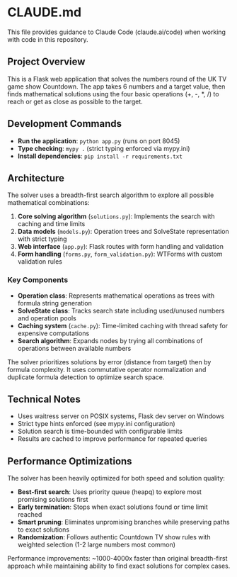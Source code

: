 # CLAUDE.md

This file provides guidance to Claude Code (claude.ai/code) when working with code in this repository.

## Project Overview

This is a Flask web application that solves the numbers round of the UK TV game show Countdown. The app takes 6 numbers and a target value, then finds mathematical solutions using the four basic operations (+, -, *, /) to reach or get as close as possible to the target.

## Development Commands

- **Run the application**: `python app.py` (runs on port 8045)
- **Type checking**: `mypy .` (strict typing enforced via mypy.ini)
- **Install dependencies**: `pip install -r requirements.txt`

## Architecture

The solver uses a breadth-first search algorithm to explore all possible mathematical combinations:

1. **Core solving algorithm** (`solutions.py`): Implements the search with caching and time limits
2. **Data models** (`models.py`): Operation trees and SolveState representation with strict typing
3. **Web interface** (`app.py`): Flask routes with form handling and validation
4. **Form handling** (`forms.py`, `form_validation.py`): WTForms with custom validation rules

### Key Components

- **Operation class**: Represents mathematical operations as trees with formula string generation
- **SolveState class**: Tracks search state including used/unused numbers and operation pools  
- **Caching system** (`cache.py`): Time-limited caching with thread safety for expensive computations
- **Search algorithm**: Expands nodes by trying all combinations of operations between available numbers

The solver prioritizes solutions by error (distance from target) then by formula complexity. It uses commutative operator normalization and duplicate formula detection to optimize search space.

## Technical Notes

- Uses waitress server on POSIX systems, Flask dev server on Windows
- Strict type hints enforced (see mypy.ini configuration)
- Solution search is time-bounded with configurable limits
- Results are cached to improve performance for repeated queries

## Performance Optimizations

The solver has been heavily optimized for both speed and solution quality:

- **Best-first search**: Uses priority queue (heapq) to explore most promising solutions first
- **Early termination**: Stops when exact solutions found or time limit reached
- **Smart pruning**: Eliminates unpromising branches while preserving paths to exact solutions
- **Randomization**: Follows authentic Countdown TV show rules with weighted selection (1-2 large numbers most common)

Performance improvements: ~1000-4000x faster than original breadth-first approach while maintaining ability to find exact solutions for complex cases.